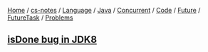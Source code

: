 [Home](https://mengxianbin.github.io) /
[cs-notes](https://mengxianbin.github.io/cs-notes/site) /
[Language](https://mengxianbin.github.io/cs-notes/site/Language) /
[Java](https://mengxianbin.github.io/cs-notes/site/Language/Java) /
[Concurrent](https://mengxianbin.github.io/cs-notes/site/Language/Java/Concurrent) /
[Code](https://mengxianbin.github.io/cs-notes/site/Language/Java/Concurrent/Code) /
[Future](https://mengxianbin.github.io/cs-notes/site/Language/Java/Concurrent/Code/Future) /
[FutureTask](https://mengxianbin.github.io/cs-notes/site/Language/Java/Concurrent/Code/Future/FutureTask) /
[Problems](https://mengxianbin.github.io/cs-notes/site/Language/Java/Concurrent/Code/Future/FutureTask/Problems)

## [isDone bug in JDK8](https://mengxianbin.github.io/cs-notes/site/Language/Java/Concurrent/Code/Future/FutureTask/Problems/isDone%20bug%20in%20JDK8)
